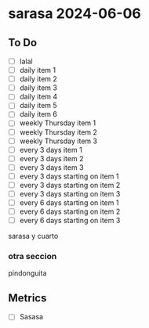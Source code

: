 # sarasa 2024-06-06

## To Do

- [ ] lalal
- [ ] daily item 1
- [ ] daily item 2
- [ ] daily item 3
- [ ] daily item 4
- [ ] daily item 5
- [ ] daily item 6
- [ ] weekly Thursday item 1
- [ ] weekly Thursday item 2
- [ ] weekly Thursday item 3
- [ ] every 3 days item 1
- [ ] every 3 days item 2
- [ ] every 3 days item 3
- [ ] every 3 days starting on item 1
- [ ] every 3 days starting on item 2
- [ ] every 3 days starting on item 3
- [ ] every 6 days starting on item 1
- [ ] every 6 days starting on item 2
- [ ] every 6 days starting on item 3

sarasa y cuarto

### otra seccion

pindonguita

## Metrics

- [ ] Sasasa